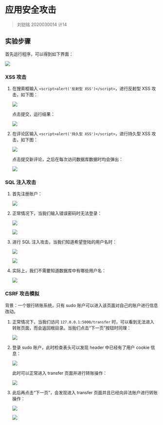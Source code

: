 # 应用安全攻击

> 刘铠铭 2020030014 计14

## 实验步骤

首先运行程序，可以得到如下界面：

![](网页页面.png)

### XSS 攻击

1. 在搜索框输入 `<script>alert('反射型 XSS')</script>`，进行反射型 XSS 攻击，如下图：
   
   ![](XSS指令.png)

   点击提交，运行结果：

   ![](XSS结果.png)

2. 在评论区输入 `<script>alert('持久型 XSS')</script>`，进行持久型 XSS 攻击，如下图：
   
   ![](XSS指令2.png)

   点击提交新评论，之后在每次访问数据库数据时均会弹出：

   ![](XSS结果2.png)

### SQL 注入攻击

1. 首先注册账户：
   
   ![](注册.png)

2. 正常情况下，当我们输入错误密码时无法登录：
   
   ![](正常登录失败.png)

   ![](正常登录失败反馈.png)

3. 进行 SQL 注入攻击，当我们知道希望登陆的用户名时：
   
   ![](SQL1.png)

   ![](SQL2.png)

4. 实际上，我们不需要知道数据库中有哪些用户名：
   
   ![](SQL3.png)

### CSRF 攻击模拟

背景：一个银行转账系统，只有 sudo 账户可以进入该页面对自己的账户进行信息改动。

1. 正常情况下，当我们访问 `127.0.0.1:5000/transfer` 时，可以看到无法进入转账页面，而会返回根目录。当我们点击“下一页”按钮时同理：
   
   ![](直接进入transfer.png)

2. 登录 sudo 账户，此时检查表头可以发现 header 中已经有了用户 cookie 信息：
   
   ![](cookie.png)

   此时可以正常进入 transfer 页面并进行转账操作：

   ![](转账.png)

3. 此后再点击“下一页”，会发现进入 transfer 页面并且已经向非法账户进行转账操作：
   
   ![](诱骗.png)

   ![](attack.png)